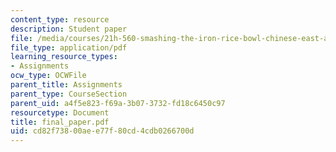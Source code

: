 ```yaml
---
content_type: resource
description: Student paper
file: /media/courses/21h-560-smashing-the-iron-rice-bowl-chinese-east-asia-fall-2004/cd82f73800aee77f80cd4cdb0266700d_final_paper.pdf
file_type: application/pdf
learning_resource_types:
- Assignments
ocw_type: OCWFile
parent_title: Assignments
parent_type: CourseSection
parent_uid: a4f5e823-f69a-3b07-3732-fd18c6450c97
resourcetype: Document
title: final_paper.pdf
uid: cd82f738-00ae-e77f-80cd-4cdb0266700d
---
```

